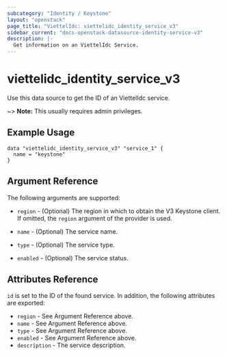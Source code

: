 ```yaml
---
subcategory: "Identity / Keystone"
layout: "openstack"
page_title: "ViettelIdc: viettelidc_identity_service_v3"
sidebar_current: "docs-openstack-datasource-identity-service-v3"
description: |-
  Get information on an ViettelIdc Service.
---
```


# viettelidc\_identity\_service\_v3

Use this data source to get the ID of an ViettelIdc service.

~> **Note:** This usually requires admin privileges.

## Example Usage

```hcl
data "viettelidc_identity_service_v3" "service_1" {
  name = "keystone"
}
```

## Argument Reference

The following arguments are supported:

* `region` - (Optional) The region in which to obtain the V3 Keystone client.
  If omitted, the `region` argument of the provider is used.

* `name` - (Optional) The service name.

* `type` - (Optional) The service type.

* `enabled` - (Optional) The service status.

## Attributes Reference

`id` is set to the ID of the found service. In addition, the following attributes
are exported:

* `region` - See Argument Reference above.
* `name` - See Argument Reference above.
* `type` - See Argument Reference above.
* `enabled` - See Argument Reference above.
* `description` - The service description.
